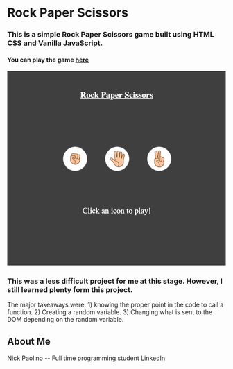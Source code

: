# Rock Paper Scissors

 ### This is a simple Rock Paper Scissors game built using HTML CSS and Vanilla JavaScript.
 
#### You can play the game [here](https://beethoven3579.github.io/My-Rock-Paper-Scissors-App/) 

![](RockPaperScissorsScreenShot.png)

### This was a less difficult project for me at this stage. However, I still learned plenty form this project. 
The major takeaways were: 1) knowing the proper point in the code to call a function. 2) Creating a random variable. 
3) Changing what is sent to the DOM depending on the random variable. 

## About Me

Nick Paolino -- Full time programming student [LinkedIn](https://www.linkedin.com/in/nick-paolino-00469291/)
